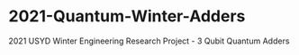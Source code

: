 # 2021-Quantum-Winter-Adders
2021 USYD Winter Engineering Research Project - 3 Qubit Quantum Adders
